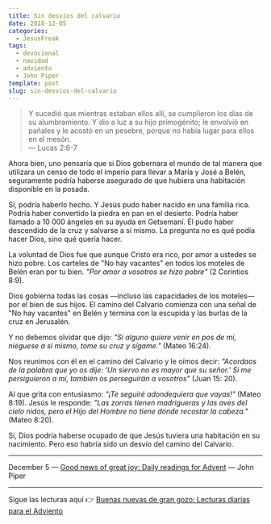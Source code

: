 ```yaml
---
title: Sin desvíos del calvario
date: 2018-12-05
categories:
  - JesusFreak
tags:
  - devocional
  - navidad
  - adviento
  - John Piper
template: post
slug: sin-desvios-del-calvario
---
```


> Y sucedió que mientras estaban ellos allí, se cumplieron los días de su alumbramiento. Y dio a luz a su hijo primogénito; le envolvió en pañales y le acostó en un pesebre, porque no había lugar para ellos en el mesón. <br>
> — Lucas 2:6-7

Ahora bien, uno pensaría que si Dios gobernara el mundo de tal manera que utilizara un censo de todo el imperio para llevar a María y José a Belén, seguramente podría haberse asegurado de que hubiera una habitación disponible en la posada.

Sí, podría haberlo hecho. Y Jesús pudo haber nacido en una familia rica. Podría haber convertido la piedra en pan en el desierto. Podría haber llamado a 10 000 ángeles en su ayuda en Getsemaní. Él pudo haber descendido de la cruz y salvarse a sí mismo. La pregunta no es qué podía hacer Dios, sino qué quería hacer.

La voluntad de Dios fue que aunque Cristo era rico, por amor a ustedes se hizo pobre. Los carteles de "No hay vacantes" en todos los moteles de Belén eran por tu bien. *"Por amor a vosotros se hizo pobre"* (2 Corintios 8:9).

Dios gobierna todas las cosas —incluso las capacidades de los moteles— por el bien de sus hijos. El camino del Calvario comienza con una señal de "No hay vacantes" en Belén y termina con la escupida y las burlas de la cruz en Jerusalén.

Y no debemos olvidar que dijo: *"Si alguno quiere venir en pos de mí, niéguese a sí mismo, tome su cruz y sígame."* (Mateo 16:24).

Nos reunimos con él en el camino del Calvario y le oímos decir: *"Acordaos de la palabra que yo os dije: 'Un siervo no es mayor que su señor.' Si me persiguieron a mí, también os perseguirán a vosotros"* (Juan 15: 20).

Al que grita con entusiasmo: *"¡Te seguiré adondequiera que vayas!"* (Mateo 8:19). Jesús le responde: *"Las zorras tienen madrigueras y las aves del cielo nidos, pero el Hijo del Hombre no tiene dónde recostar la cabeza."* (Mateo 8:20).

Sí, Dios podría haberse ocupado de que Jesús tuviera una habitación en su nacimiento. Pero eso habría sido un desvío del camino del Calvario.

---

December 5 — [Good news of great joy: Daily readings for Advent](https://www.desiringgod.org/books/good-news-of-great-joy) — John Piper

---

Sigue las lecturas aquí 👉 [Buenas nuevas de gran gozo: Lecturas diarias para el Adviento](/buenas-nuevas-de-gran-gozo-lecturas-diarias-para-adviento)